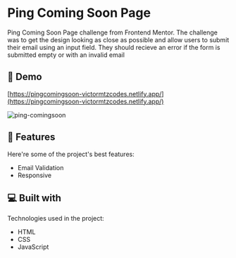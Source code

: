 <h1 id="title">Ping Coming Soon Page</h1>

<p id="description">Ping Coming Soon Page challenge from Frontend Mentor. The challenge was to get the design looking as close as possible and allow users to submit their email using an input field. They should recieve an error if the form is submitted empty or with an invalid email</p>

<h2>🚀 Demo</h2>

[https://pingcomingsoon-victormtzcodes.netlify.app/](https://pingcomingsoon-victormtzcodes.netlify.app/)


![ping-comingsoon](https://user-images.githubusercontent.com/93169407/186754712-9b17f1fe-d6d7-4d35-8b23-bdb5468d5a3c.png)

<h2>🧐 Features</h2>

Here're some of the project's best features:

*   Email Validation
*   Responsive

  
  
<h2>💻 Built with</h2>

Technologies used in the project:

*   HTML
*   CSS
*   JavaScript

